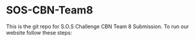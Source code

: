 # SOS-CBN-Team8
This is the git repo for S.O.S Challenge CBN Team 8 Submission. 
To run our website follow these steps:
